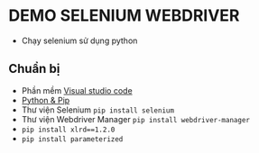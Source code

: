 # DEMO SELENIUM WEBDRIVER

- Chạy selenium sử dụng python

## Chuẩn bị
- Phần mềm [Visual studio code](https://code.visualstudio.com/download)
- [Python & Pip](https://www.python.org/downloads/)
- Thư viện Selenium `pip install selenium`
- Thư viện Webdriver Manager  `pip install webdriver-manager`
- `pip install xlrd==1.2.0`
- `pip install parameterized`

